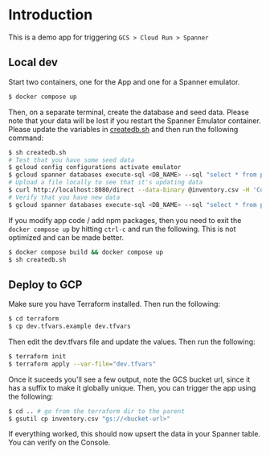 # Introduction

This is a demo app for triggering `GCS > Cloud Run > Spanner`

## Local dev
Start two containers, one for the App and one for a Spanner emulator.

```bash
$ docker compose up
```

Then, on a separate terminal, create the database and seed data. Please note that your
data will be lost if you restart the Spanner Emulator container. Please update the
variables in [createdb.sh](./createdb.sh) and then run the following command:

```bash
$ sh createdb.sh
# Test that you have some seed data
$ gcloud config configurations activate emulator
$ gcloud spanner databases execute-sql <DB_NAME> --sql "select * from products" --instance=<DB_INSTANCE>
# Upload a file locally to see that it's updating data
$ curl http://localhost:8080/direct --data-binary @inventory.csv -H 'Content-Type: text/csv'
# Verify that you have new data
$ gcloud spanner databases execute-sql <DB_NAME> --sql "select * from products" --instance=<DB_INSTANCE>
```

If you modify app code / add npm packages,
then you need to exit the `docker compose up` by hitting `ctrl-c` and run the following.
This is not optimized and can be made better.
```bash
$ docker compose build && docker compose up
$ sh createdb.sh
```

## Deploy to GCP

Make sure you have Terraform installed. Then run the following:

```bash
$ cd terraform
$ cp dev.tfvars.example dev.tfvars
```

Then edit the dev.tfvars file and update the values. Then run the following:

```bash
$ terraform init
$ terraform apply --var-file="dev.tfvars"
```

Once it suceeds you'll see a few output, note the GCS bucket url, since it has a suffix to make it globally unique.
Then, you can trigger the app using the following:

```bash
$ cd .. # go from the terraform dir to the parent
$ gsutil cp inventory.csv "gs://<bucket-url>"
```

If everything worked, this should now upsert the data in your Spanner table. You can verify on the Console.